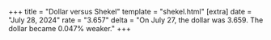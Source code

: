 +++
title = "Dollar versus Shekel"
template = "shekel.html"
[extra]
date = "July 28, 2024"
rate = "3.657"
delta = "On July 27, the dollar was 3.659. The dollar became 0.047% weaker."
+++
